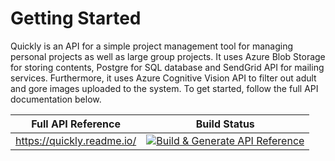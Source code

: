# Getting Started

Quickly is an API for a simple project management tool for managing personal projects as well as large group projects. It uses Azure Blob Storage for storing contents, Postgre for SQL database and SendGrid API for mailing services. Furthermore, it uses Azure Cognitive Vision API to filter out adult and gore images uploaded to the system. To get started, follow the full API documentation below.


| Full API Reference           | Build Status                                                                                                                                                                             |
| ---------------------------- | ---------------------------------------------------------------------------------------------------------------------------------------------------------------------------------------- |
| https://quickly.readme.io/ | [![Build & Generate API Reference](https://github.com/fffffatah/Quickly/actions/workflows/build.yaml/badge.svg)](https://github.com/fffffatah/Quickly/actions/workflows/build.yaml) |
